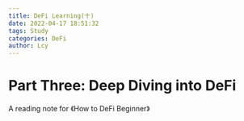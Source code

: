 ```yaml
---
title: DeFi Learning(十)
date: 2022-04-17 18:51:32
tags: Study
categories: DeFi
author: Lcy 
---
```


# Part Three: Deep Diving into DeFi

A reading note for 《How to DeFi Beginner》
